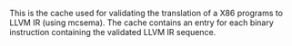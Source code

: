 This is the cache used for validating the translation  of a X86 programs to LLVM IR (using mcsema).
The cache contains an entry for each binary instruction containing the validated LLVM IR sequence.
